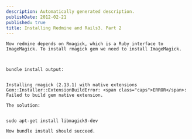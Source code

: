 ```yaml
---
description: Automatically generated description.
publishDate: 2012-02-21
published: true
title: Installing Redmine and Rails3. Part 2
---
```


	Now redmine depends on Rmagick, which is a Ruby interface to ImageMagick. To install rmagick gem we need to install ImageMagick.



	bundle install output:


    Installing rmagick (2.13.1) with native extensions 
    Gem::Installer::ExtensionBuildError: <span class="caps">ERROR</span>: Failed to build gem native extension.

	The solution:


    sudo apt-get install libmagick9-dev

	Now bundle install should succeed.
